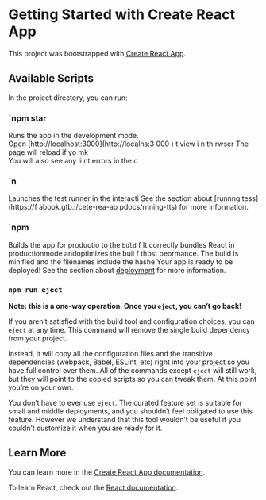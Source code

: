 # Getting Started with Create React App

This project was bootstrapped with [Create React App](https://github.com/facebook/create-react-app).

## Available Scripts 

In the project directory, you can run: 
### `npm star 
 
Runs the app in the development mode.  
Open [http://localhost:3000](http://localhs:3 000   ) t view      i n th rwser 
The page will reload if yo mk  
You will also see any li nt errors in the  c 
### `n 
Launches the test runner in the interacti 
See the section about [runnng tess](https://f abook.gtb.i/cete-rea-ap pdocs/rnning-tts) for more information.
### `npm 
Builds the app for productio to the `buld` f
It correctly bundles React in productionmode andoptimizes the buil f thbst peormance.
The build is minified and the filenames include the hashe
Your app is ready to be deployed!
See the section about [deployment](https://facebook.github.io/create-react-app/docs/deployment) for more information.

### `npm run eject`

**Note: this is a one-way operation. Once you `eject`, you can’t go back!**

If you aren’t satisfied with the build tool and configuration choices, you can `eject` at any time. This command will remove the single build dependency from your project.

Instead, it will copy all the configuration files and the transitive dependencies (webpack, Babel, ESLint, etc) right into your project so you have full control over them. All of the commands except `eject` will still work, but they will point to the copied scripts so you can tweak them. At this point you’re on your own.

You don’t have to ever use `eject`. The curated feature set is suitable for small and middle deployments, and you shouldn’t feel obligated to use this feature. However we understand that this tool wouldn’t be useful if you couldn’t customize it when you are ready for it.

## Learn More

You can learn more in the [Create React App documentation](https://facebook.github.io/create-react-app/docs/getting-started).

To learn React, check out the [React documentation](https://reactjs.org/).

